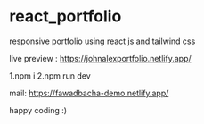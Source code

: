 # react_portfolio
responsive portfolio using react js and tailwind css

live preview : https://johnalexportfolio.netlify.app/

1.npm i
2.npm run dev

mail: https://fawadbacha-demo.netlify.app/

happy coding :)
